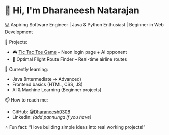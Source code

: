 # 👋 Hi, I'm Dharaneesh Natarajan  

💻 Aspiring Software Engineer | Java & Python Enthusiast | Beginner in Web Development  

🚀 Projects:  
- 🎮 [Tic Tac Toe Game](https://dharaneesh0308.github.io/tic-tac-toe/login.html) – Neon login page + AI opponent    
- 🛫 Optimal Flight Route Finder – Real-time airline routes  

🌱 Currently learning:  
- Java (Intermediate → Advanced)  
- Frontend basics (HTML, CSS, JS)  
- AI & Machine Learning (Beginner projects)  

📫 How to reach me:  
- GitHub: [@Dharaneesh0308](https://github.com/Dharaneesh0308)  
- LinkedIn: *(add pannunga if you have)*  

⭐ Fun fact: “I love building simple ideas into real working projects!”  
